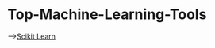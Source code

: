 # Top-Machine-Learning-Tools
-->[Scikit Learn](https://github.com/sweekrithishetty/Top-Machine-Learning-Tools/blob/main/scikit.png)
